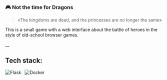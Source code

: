 

### 🎮 Not the time for Dragons
>«The kingdoms are dead, and the princesses are no longer the same»

This is a small game with a web interface about the battle of heroes in the style of old-school browser games.

__
## Tech stack:
![Flask](https://img.shields.io/badge/flask-%23000.svg?style=for-the-badge&logo=flask&logoColor=white)&nbsp;&nbsp;
![Docker](https://img.shields.io/badge/docker-000000?style=for-the-badge&logo=docker&logoColor=white)
